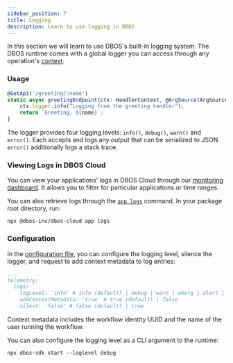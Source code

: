 ```yaml
---
sidebar_position: 7
title: Logging
description: Learn to use logging in DBOS
---
```


In this section we will learn to use DBOS's built-in logging system.
The DBOS runtime comes with a global logger you can access through any operation's [context](../api-reference/contexts.md).

### Usage

```javascript
@GetApi('/greeting/:name')
static async greetingEndpoint(ctx: HandlerContext, @ArgSource(ArgSources.URL) name: string) {
    ctx.logger.info("Logging from the greeting handler");
    return `Greeting, ${name}`;
}
```

The logger provides four logging levels: `info()`, `debug()`, `warn()` and `error()`.
Each accepts and logs any output that can be serialized to JSON.
`error()` additionally logs a stack trace.

### Viewing Logs in DBOS Cloud

You can view your applications' logs in DBOS Cloud through our [monitoring dashboard](../cloud-tutorials/monitoring-dashboard.md). It allows you to filter for particular applications or time ranges.

You can also retrieve logs through the [`app logs`](../api-reference/cloud-cli.md#npx-dbos-cloud-application-logs) command.
In your package root directory, run:

```shell
npx @dbos-inc/dbos-cloud app logs
```



### Configuration

In the [configuration file](../api-reference/configuration), you can configure the logging level, silence the logger, and request to add context metadata to log entries:
```yaml
...
telemetry:
  logs:
    logLevel: 'info' # info (default) | debug | warn | emerg | alert | crit | error
    addContextMetadata: 'true' # true (default) | false
    silent: 'false' # false (default) | true
```

Context metadata includes the workflow identity UUID and the name of the user running the workflow.

You can also configure the logging level as a CLI argument to the runtime:
```shell
npx dbos-sdk start --loglevel debug
```
